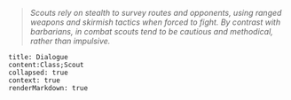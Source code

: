 > *Scouts rely on stealth to survey routes and opponents, using ranged weapons and skirmish tactics when forced to fight. By contrast with barbarians, in combat scouts tend to be cautious and methodical, rather than impulsive.*
```query
title: Dialogue
content:Class;Scout
collapsed: true
context: true
renderMarkdown: true
```